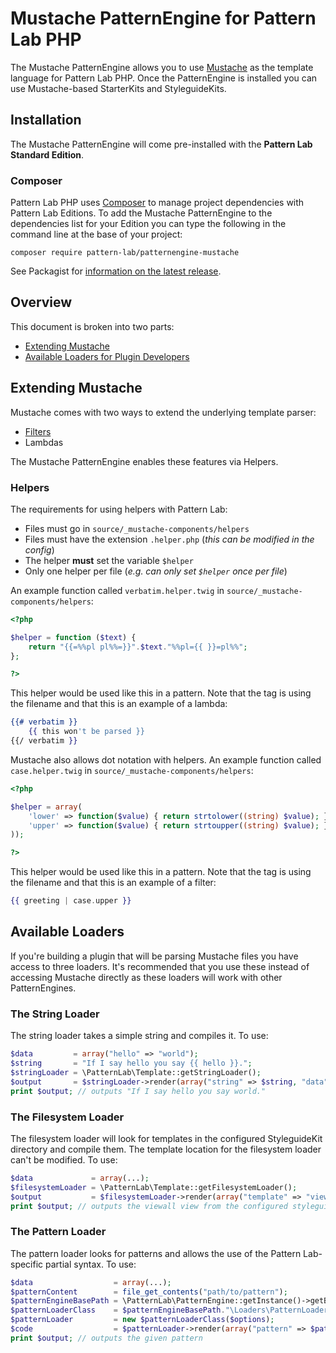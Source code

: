 # Mustache PatternEngine for Pattern Lab PHP

The Mustache PatternEngine allows you to use [Mustache](https://mustache.github.io) as the template language for Pattern Lab PHP. Once the PatternEngine is installed you can use Mustache-based StarterKits and StyleguideKits.

## Installation

The Mustache PatternEngine will come pre-installed with the **Pattern Lab Standard Edition**.

### Composer

Pattern Lab PHP uses [Composer](https://getcomposer.org/) to manage project dependencies with Pattern Lab Editions. To add the Mustache PatternEngine to the dependencies list for your Edition you can type the following in the command line at the base of your project:

    composer require pattern-lab/patternengine-mustache

See Packagist for [information on the latest release](https://packagist.org/packages/pattern-lab/patternengine-mustache).

## Overview

This document is broken into two parts:

* [Extending Mustache](#extending-mustache)
* [Available Loaders for Plugin Developers](#available-loaders)

## Extending Mustache

Mustache comes with two ways to extend the underlying template parser:

* [Filters](https://github.com/bobthecow/mustache.php/wiki/FILTERS-pragma)
* Lambdas

The Mustache PatternEngine enables these features via Helpers.

### Helpers

The requirements for using helpers with Pattern Lab:

* Files must go in `source/_mustache-components/helpers`
* Files must have the extension `.helper.php` (_this can be modified in the config_)
* The helper **must** set the variable `$helper`
* Only one helper per file (_e.g. can only set `$helper` once per file_)

An example function called `verbatim.helper.twig` in `source/_mustache-components/helpers`:

```php
<?php

$helper = function ($text) {
	return "{{=%%pl pl%%=}}".$text."%%pl={{ }}=pl%%";
};

?>
```

This helper would be used like this in a pattern. Note that the tag is using the filename and that this is an example of a lambda:

```mustache
{{# verbatim }}
	{{ this won't be parsed }}
{{/ verbatim }}
```

Mustache also allows dot notation with helpers. An example function called `case.helper.twig` in `source/_mustache-components/helpers`:

```php
<?php

$helper = array(
    'lower' => function($value) { return strtolower((string) $value); },
    'upper' => function($value) { return strtoupper((string) $value); },
));

?>
```

This helper would be used like this in a pattern. Note that the tag is using the filename and that this is an example of a filter:

```mustache
{{ greeting | case.upper }}
```

## Available Loaders

If you're building a plugin that will be parsing Mustache files you have access to three loaders. It's recommended that you use these instead of accessing Mustache directly as these loaders will work with other PatternEngines.

### The String Loader

The string loader takes a simple string and compiles it. To use:

```php
$data         = array("hello" => "world");
$string       = "If I say hello you say {{ hello }}.";
$stringLoader = \PatternLab\Template::getStringLoader();
$output       = $stringLoader->render(array("string" => $string, "data" => $data));
print $output; // outputs "If I say hello you say world."
```

### The Filesystem Loader

The filesystem loader will look for templates in the configured StyleguideKit directory and compile them. The template location for the filesystem loader can't be modified. To use:

```php
$data             = array(...);
$filesystemLoader = \PatternLab\Template::getFilesystemLoader();
$output           = $filesystemLoader->render(array("template" => "viewall", "data" => $data));
print $output; // outputs the viewall view from the configured styleguidekit
```

### The Pattern Loader

The pattern loader looks for patterns and allows the use of the Pattern Lab-specific partial syntax. To use:

```php
$data                  = array(...);
$patternContent        = file_get_contents("path/to/pattern");
$patternEngineBasePath = \PatternLab\PatternEngine::getInstance()->getBasePath();
$patternLoaderClass    = $patternEngineBasePath."\Loaders\PatternLoader";
$patternLoader         = new $patternLoaderClass($options);
$code                  = $patternLoader->render(array("pattern" => $patternContent, "data" => $data));
print $output; // outputs the given pattern
